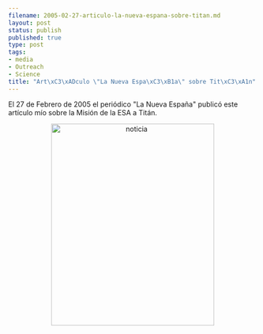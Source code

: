```yaml
--- 
filename: 2005-02-27-articulo-la-nueva-espana-sobre-titan.md
layout: post
status: publish
published: true
type: post
tags: 
- media
- Outreach
- Science
title: "Art\xC3\xADculo \"La Nueva Espa\xC3\xB1a\" sobre Tit\xC3\xA1n"
---
```

El 27 de Febrero de 2005 el periódico "La Nueva España" publicó este artículo mío sobre la Misión de la ESA a Titán.
<p style="text-align:center;"><img class="aligncenter size-full wp-image-677" title="noticia" src="http://nasonurb.files.wordpress.com/2009/11/noticia.jpeg" alt="noticia" width="330" height="409" /></p>
